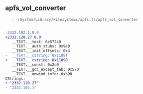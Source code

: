 ## apfs_vol_converter

> `/System/Library/Filesystems/apfs.fs/apfs_vol_converter`

```diff

-2332.102.1.0.0
+2332.120.27.0.0
   __TEXT.__text: 0x57240
   __TEXT.__auth_stubs: 0x9e0
   __TEXT.__init_offsets: 0x4
-  __TEXT.__cstring: 0x1188f
+  __TEXT.__cstring: 0x11890
   __TEXT.__const: 0x2c0
   __TEXT.__gcc_except_tab: 0x570
   __TEXT.__unwind_info: 0xb98
CStrings:
+ "2332.120.27"
- "2332.102.1"

```
